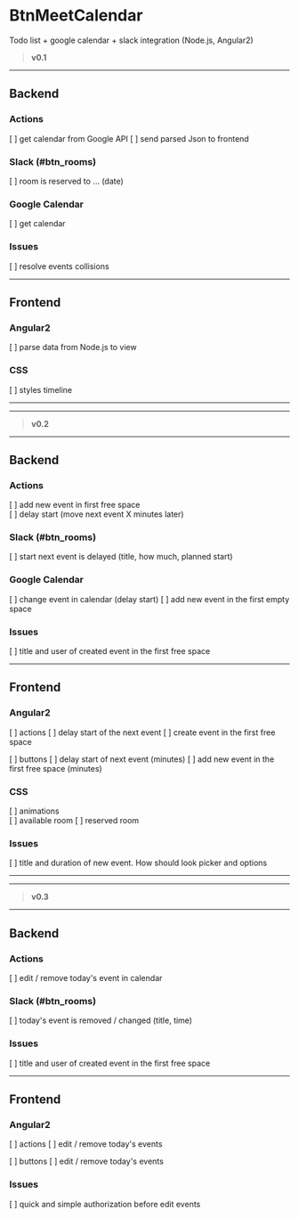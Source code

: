 # BtnMeetCalendar
Todo list + google calendar + slack integration (Node.js, Angular2)

> **v0.1**

---

## Backend

### Actions 
[ ] get calendar from Google API 
[ ] send parsed Json to frontend 

### Slack (#btn_rooms) 

[ ] room is reserved to ... (date)

### Google Calendar 

[ ] get calendar 

### Issues

[ ] resolve events collisions

---

## Frontend 

### Angular2 

[ ] parse data from Node.js to view 

### CSS

[ ] styles timeline

---
---

> **v0.2**
---

## Backend

### Actions 

[ ] add new event in first free space  
[ ] delay start (move next event X minutes later) 

### Slack (#btn_rooms) 

[ ] start next event is delayed (title, how much, planned start)

### Google Calendar 

[ ] change event in calendar (delay start) 
[ ] add new event in the first empty space 

### Issues

[ ] title and user of created event in the first free space

---

## Frontend 

### Angular2 

[ ] actions 
  [ ] delay start of the next event
  [ ] create event in the first free space 

[ ] buttons
  [ ] delay start of next event (minutes) 
  [ ] add new event in the first free space (minutes)

### CSS

[ ] animations  
  [ ] available room 
  [ ] reserved room 

### Issues

[ ] title and duration of new event. How should look picker and options

---
---

> **v0.3**
---

## Backend

### Actions 

[ ] edit / remove today's event in calendar

### Slack (#btn_rooms) 

[ ] today's event is removed / changed (title, time) 

### Issues

[ ] title and user of created event in the first free space

---

## Frontend 

### Angular2 

[ ] actions 
  [ ] edit / remove today's events

[ ] buttons
  [ ] edit / remove today's events

### Issues

[ ] quick and simple authorization before edit events 
